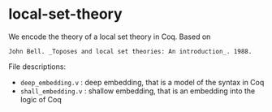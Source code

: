# local-set-theory

We encode the theory of a local set theory in Coq.
Based on

    John Bell. _Toposes and local set theories: An introduction_. 1988.

File descriptions:
* `deep_embedding.v` : deep embedding, that is a model of the syntax in Coq
* `shall_embedding.v` : shallow embedding, that is an embedding into the logic of Coq